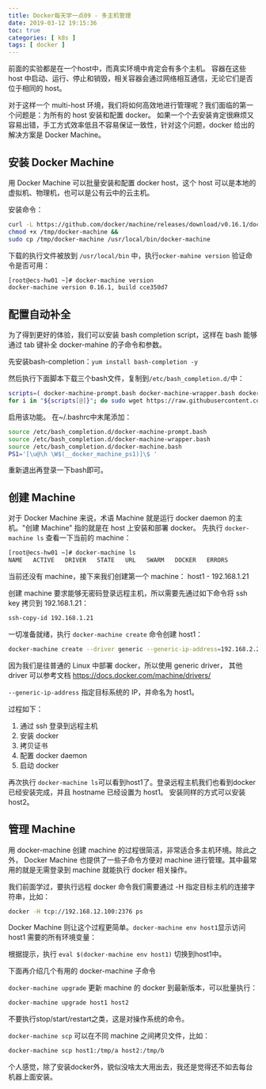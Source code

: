 ```yaml
---
title: Docker每天学一点09 - 多主机管理
date: 2019-03-12 19:15:36
toc: true
categories: [ k8s ]
tags: [ docker ]
---
```


前面的实验都是在一个host中，而真实环境中肯定会有多个主机。
容器在这些 host 中启动、运行、停止和销毁，相关容器会通过网络相互通信，无论它们是否位于相同的 host。

对于这样一个 multi-host 环境，我们将如何高效地进行管理呢？我们面临的第一个问题是：为所有的 host 安装和配置 docker。
如果一个个去安装肯定很麻烦又容易出错，手工方式效率低且不容易保证一致性，针对这个问题，docker 给出的解决方案是 Docker
Machine。
<!-- more -->

## 安装 Docker Machine

用 Docker Machine 可以批量安装和配置 docker host，这个 host 可以是本地的虚拟机、物理机，也可以是公有云中的云主机。

安装命令：

```bash
curl -L https://github.com/docker/machine/releases/download/v0.16.1/docker-machine-Linux-x86_64 >/tmp/docker-machine &&
chmod +x /tmp/docker-machine &&
sudo cp /tmp/docker-machine /usr/local/bin/docker-machine
```

下载的执行文件被放到 `/usr/local/bin` 中，执行`ocker-mahine version` 验证命令是否可用：

```bash
[root@ecs-hw01 ~]# docker-machine version
docker-machine version 0.16.1, build cce350d7
```

## 配置自动补全

为了得到更好的体验，我们可以安装 bash completion script，这样在 bash 能够通过 tab 键补全 docker-mahine 的子命令和参数。

先安装bash-completion：`yum install bash-completion -y`

然后执行下面脚本下载三个bash文件，复制到`/etc/bash_completion.d/`中：

```bash
scripts=( docker-machine-prompt.bash docker-machine-wrapper.bash docker-machine.bash ); 
for i in "${scripts[@]}"; do sudo wget https://raw.githubusercontent.com/docker/machine/v0.16.1/contrib/completion/bash/${i} -P /etc/bash_completion.d; done
```

启用该功能。 在~/.bashrc中末尾添加：

```bash
source /etc/bash_completion.d/docker-machine-prompt.bash
source /etc/bash_completion.d/docker-machine-wrapper.bash
source /etc/bash_completion.d/docker-machine.bash
PS1='[\u@\h \W$(__docker_machine_ps1)]\$ '
```

重新退出再登录一下bash即可。

## 创建 Machine

对于 Docker Machine 来说，术语 Machine 就是运行 docker daemon 的主机。"创建 Machine" 指的就是在 host 上安装和部署 docker。
先执行 `docker-machine ls` 查看一下当前的 machine：

```bash
[root@ecs-hw01 ~]# docker-machine ls
NAME   ACTIVE   DRIVER   STATE   URL   SWARM   DOCKER   ERRORS
```

当前还没有 machine，接下来我们创建第一个 machine： host1 - 192.168.1.21

创建 machine 要求能够无密码登录远程主机，所以需要先通过如下命令将 ssh key 拷贝到 192.168.1.21：

```bash
ssh-copy-id 192.168.1.21
```

一切准备就绪，执行 `docker-machine create` 命令创建 host1：

```bash
docker-machine create --driver generic --generic-ip-address=192.168.2.21 host1
```

因为我们是往普通的 Linux 中部署 docker，所以使用 generic driver，
其他 driver 可以参考文档 <https://docs.docker.com/machine/drivers/>

`--generic-ip-address` 指定目标系统的 IP，并命名为 host1。

过程如下：

1. 通过 ssh 登录到远程主机
1. 安装 docker
1. 拷贝证书
1. 配置 docker daemon
1. 启动 docker

再次执行 `docker-machine ls`可以看到host1了。登录远程主机我们也看到docker已经安装完成，并且 hostname 已经设置为 host1。
安装同样的方式可以安装host2。

## 管理 Machine

用 docker-machine 创建 machine 的过程很简洁，非常适合多主机环境。除此之外，
Docker Machine 也提供了一些子命令方便对 machine 进行管理。其中最常用的就是无需登录到 machine 就能执行 docker 相关操作。

我们前面学过，要执行远程 docker 命令我们需要通过 -H 指定目标主机的连接字符串，比如：

```bash
docker -H tcp://192.168.12.100:2376 ps
```

Docker Machine 则让这个过程更简单。`docker-machine env host1`显示访问 host1 需要的所有环境变量：

根据提示，执行 `eval $(docker-machine env host1)` 切换到host1中。

下面再介绍几个有用的 docker-machine 子命令

`docker-machine upgrade` 更新 machine 的 docker 到最新版本，可以批量执行：

```bash
docker-machine upgrade host1 host2
```

不要执行stop/start/restart之类，这是对操作系统的命令。

`docker-machine scp` 可以在不同 machine 之间拷贝文件，比如：

```bash
docker-machine scp host1:/tmp/a host2:/tmp/b
```

个人感觉，除了安装docker外，貌似没啥太大用出去，我还是觉得还不如去每台机器上面安装。


